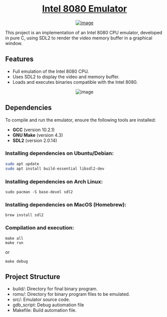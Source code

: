 <h1 align="center">
  <a href="https://pt.wikipedia.org/wiki/Intel_8080">Intel 8080 Emulator</a>
</h1>


<p align="center">
  <a href="https://pt.wikipedia.org/wiki/Intel_8080">
    <img src="https://github.com/user-attachments/assets/1a9050c6-51a8-47bf-a0f6-b0eed3034a56" alt="image">
  </a>
</p>


This project is an implementation of an Intel 8080 CPU emulator, developed in pure C, using SDL2 to render the video memory buffer in a graphical window.

## Features

- Full emulation of the Intel 8080 CPU.
- Uses SDL2 to display the video and memory buffer.
- Loads and executes binaries compatible with the Intel 8080.

<p align="center">
  <img src="https://github.com/user-attachments/assets/2173af3f-8b79-4e62-a6b7-e28269d9dba8" alt="image">
</p>


## Dependencies

To compile and run the emulator, ensure the following tools are installed:

- **GCC** (version 10.2.1)
- **GNU Make** (version 4.3)
- **SDL2** (version 2.0.14)

### Installing dependencies on Ubuntu/Debian:
```bash
sudo apt update
sudo apt install build-essential libsdl2-dev
```

### Installing dependencies on Arch Linux:
```
sudo pacman -S base-devel sdl2
```

### Installing dependencies on MacOS (Homebrew):
```
brew install sdl2
```

### Compilation and execution:
```
make all
make run
```
or
```
make debug
```

## Project Structure

- build/: Directory for final binary program.
- roms/: Directory for binary program files to be emulated.
- src/: Emulator source code.
- gdb_script: Debug autiomation file
- Makefile: Build automation file.
